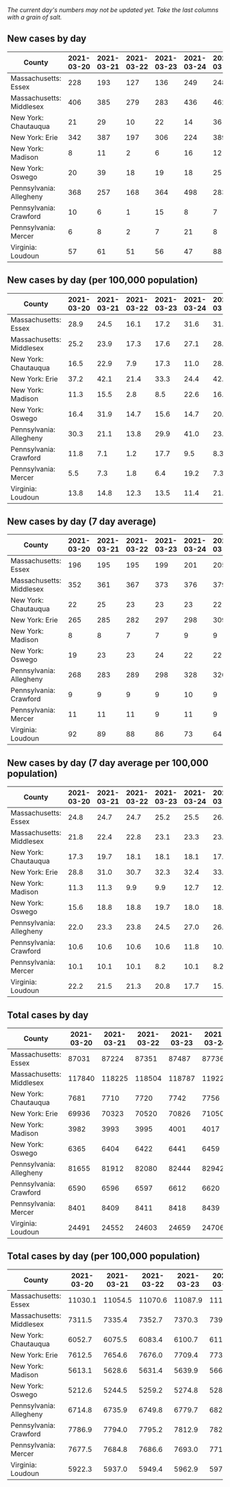 _The current day's numbers may not be updated yet. Take the last columns with a grain of salt._
## New cases by day

| County | 2021-03-20 | 2021-03-21 | 2021-03-22 | 2021-03-23 | 2021-03-24 | 2021-03-25 | 2021-03-26 |
| --- | --- | --- | --- | --- | --- | --- | --- |
| Massachusetts: Essex | 228 | 193 | 127 | 136 | 249 | 248 |  |
| Massachusetts: Middlesex | 406 | 385 | 279 | 283 | 436 | 462 |  |
| New York: Chautauqua | 21 | 29 | 10 | 22 | 14 | 36 |  |
| New York: Erie | 342 | 387 | 197 | 306 | 224 | 389 |  |
| New York: Madison | 8 | 11 | 2 | 6 | 16 | 12 |  |
| New York: Oswego | 20 | 39 | 18 | 19 | 18 | 25 |  |
| Pennsylvania: Allegheny | 368 | 257 | 168 | 364 | 498 | 283 |  |
| Pennsylvania: Crawford | 10 | 6 | 1 | 15 | 8 | 7 |  |
| Pennsylvania: Mercer | 6 | 8 | 2 | 7 | 21 | 8 |  |
| Virginia: Loudoun | 57 | 61 | 51 | 56 | 47 | 88 |  |

## New cases by day (per 100,000 population)

| County | 2021-03-20 | 2021-03-21 | 2021-03-22 | 2021-03-23 | 2021-03-24 | 2021-03-25 | 2021-03-26 |
| --- | --- | --- | --- | --- | --- | --- | --- |
| Massachusetts: Essex | 28.9 | 24.5 | 16.1 | 17.2 | 31.6 | 31.4 |  |
| Massachusetts: Middlesex | 25.2 | 23.9 | 17.3 | 17.6 | 27.1 | 28.7 |  |
| New York: Chautauqua | 16.5 | 22.9 | 7.9 | 17.3 | 11.0 | 28.4 |  |
| New York: Erie | 37.2 | 42.1 | 21.4 | 33.3 | 24.4 | 42.3 |  |
| New York: Madison | 11.3 | 15.5 | 2.8 | 8.5 | 22.6 | 16.9 |  |
| New York: Oswego | 16.4 | 31.9 | 14.7 | 15.6 | 14.7 | 20.5 |  |
| Pennsylvania: Allegheny | 30.3 | 21.1 | 13.8 | 29.9 | 41.0 | 23.3 |  |
| Pennsylvania: Crawford | 11.8 | 7.1 | 1.2 | 17.7 | 9.5 | 8.3 |  |
| Pennsylvania: Mercer | 5.5 | 7.3 | 1.8 | 6.4 | 19.2 | 7.3 |  |
| Virginia: Loudoun | 13.8 | 14.8 | 12.3 | 13.5 | 11.4 | 21.3 |  |

## New cases by day (7 day average)

| County | 2021-03-20 | 2021-03-21 | 2021-03-22 | 2021-03-23 | 2021-03-24 | 2021-03-25 | 2021-03-26 |
| --- | --- | --- | --- | --- | --- | --- | --- |
| Massachusetts: Essex | 196 | 195 | 195 | 199 | 201 | 205 |  |
| Massachusetts: Middlesex | 352 | 361 | 367 | 373 | 376 | 379 |  |
| New York: Chautauqua | 22 | 25 | 23 | 23 | 23 | 22 |  |
| New York: Erie | 265 | 285 | 282 | 297 | 298 | 309 |  |
| New York: Madison | 8 | 8 | 7 | 7 | 9 | 9 |  |
| New York: Oswego | 19 | 23 | 23 | 24 | 22 | 22 |  |
| Pennsylvania: Allegheny | 268 | 283 | 289 | 298 | 328 | 326 |  |
| Pennsylvania: Crawford | 9 | 9 | 9 | 9 | 10 | 9 |  |
| Pennsylvania: Mercer | 11 | 11 | 11 | 9 | 11 | 9 |  |
| Virginia: Loudoun | 92 | 89 | 88 | 86 | 73 | 64 |  |

## New cases by day (7 day average per 100,000 population)

| County | 2021-03-20 | 2021-03-21 | 2021-03-22 | 2021-03-23 | 2021-03-24 | 2021-03-25 | 2021-03-26 |
| --- | --- | --- | --- | --- | --- | --- | --- |
| Massachusetts: Essex | 24.8 | 24.7 | 24.7 | 25.2 | 25.5 | 26.0 |  |
| Massachusetts: Middlesex | 21.8 | 22.4 | 22.8 | 23.1 | 23.3 | 23.5 |  |
| New York: Chautauqua | 17.3 | 19.7 | 18.1 | 18.1 | 18.1 | 17.3 |  |
| New York: Erie | 28.8 | 31.0 | 30.7 | 32.3 | 32.4 | 33.6 |  |
| New York: Madison | 11.3 | 11.3 | 9.9 | 9.9 | 12.7 | 12.7 |  |
| New York: Oswego | 15.6 | 18.8 | 18.8 | 19.7 | 18.0 | 18.0 |  |
| Pennsylvania: Allegheny | 22.0 | 23.3 | 23.8 | 24.5 | 27.0 | 26.8 |  |
| Pennsylvania: Crawford | 10.6 | 10.6 | 10.6 | 10.6 | 11.8 | 10.6 |  |
| Pennsylvania: Mercer | 10.1 | 10.1 | 10.1 | 8.2 | 10.1 | 8.2 |  |
| Virginia: Loudoun | 22.2 | 21.5 | 21.3 | 20.8 | 17.7 | 15.5 |  |

## Total cases by day

| County | 2021-03-20 | 2021-03-21 | 2021-03-22 | 2021-03-23 | 2021-03-24 | 2021-03-25 | 2021-03-26 |
| --- | --- | --- | --- | --- | --- | --- | --- |
| Massachusetts: Essex | 87031 | 87224 | 87351 | 87487 | 87736 | 87984 |  |
| Massachusetts: Middlesex | 117840 | 118225 | 118504 | 118787 | 119223 | 119685 |  |
| New York: Chautauqua | 7681 | 7710 | 7720 | 7742 | 7756 | 7792 |  |
| New York: Erie | 69936 | 70323 | 70520 | 70826 | 71050 | 71439 |  |
| New York: Madison | 3982 | 3993 | 3995 | 4001 | 4017 | 4029 |  |
| New York: Oswego | 6365 | 6404 | 6422 | 6441 | 6459 | 6484 |  |
| Pennsylvania: Allegheny | 81655 | 81912 | 82080 | 82444 | 82942 | 83225 |  |
| Pennsylvania: Crawford | 6590 | 6596 | 6597 | 6612 | 6620 | 6627 |  |
| Pennsylvania: Mercer | 8401 | 8409 | 8411 | 8418 | 8439 | 8447 |  |
| Virginia: Loudoun | 24491 | 24552 | 24603 | 24659 | 24706 | 24794 |  |

## Total cases by day (per 100,000 population)

| County | 2021-03-20 | 2021-03-21 | 2021-03-22 | 2021-03-23 | 2021-03-24 | 2021-03-25 | 2021-03-26 |
| --- | --- | --- | --- | --- | --- | --- | --- |
| Massachusetts: Essex | 11030.1 | 11054.5 | 11070.6 | 11087.9 | 11119.4 | 11150.9 |  |
| Massachusetts: Middlesex | 7311.5 | 7335.4 | 7352.7 | 7370.3 | 7397.3 | 7426.0 |  |
| New York: Chautauqua | 6052.7 | 6075.5 | 6083.4 | 6100.7 | 6111.8 | 6140.1 |  |
| New York: Erie | 7612.5 | 7654.6 | 7676.0 | 7709.4 | 7733.7 | 7776.1 |  |
| New York: Madison | 5613.1 | 5628.6 | 5631.4 | 5639.9 | 5662.5 | 5679.4 |  |
| New York: Oswego | 5212.6 | 5244.5 | 5259.2 | 5274.8 | 5289.5 | 5310.0 |  |
| Pennsylvania: Allegheny | 6714.8 | 6735.9 | 6749.8 | 6779.7 | 6820.6 | 6843.9 |  |
| Pennsylvania: Crawford | 7786.9 | 7794.0 | 7795.2 | 7812.9 | 7822.4 | 7830.6 |  |
| Pennsylvania: Mercer | 7677.5 | 7684.8 | 7686.6 | 7693.0 | 7712.2 | 7719.5 |  |
| Virginia: Loudoun | 5922.3 | 5937.0 | 5949.4 | 5962.9 | 5974.3 | 5995.6 |  |
